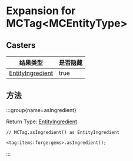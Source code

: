 # Expansion for MCTag&lt;MCEntityType&gt;

## Casters

| 结果类型                                                     | 是否隐藏 |
| -------------------------------------------------------- | ---- |
| [EntityIngredient](/vanilla/api/entity/EntityIngredient) | true |

## 方法

:::group{name=asIngredient}

Return Type: [EntityIngredient](/vanilla/api/entity/EntityIngredient)

```zenscript
// MCTag.asIngredient() as EntityIngredient

<tag:items:forge:gems>.asIngredient();
```

:::


